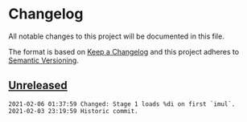 # Changelog
All notable changes to this project will be documented in this file.

The format is based on [Keep a Changelog](http://keepachangelog.com/en/1.0.0/)
and this project adheres to [Semantic Versioning](http://semver.org/spec/v2.0.0.html).

## [Unreleased]

```
2021-02-06 01:37:59 Changed: Stage 1 loads %di on first `imul`.
2021-02-03 23:19:59 Historic commit.
```

[Unreleased]: https://github.com/xyzzy/smile/compare/v0.1.0...HEAD
